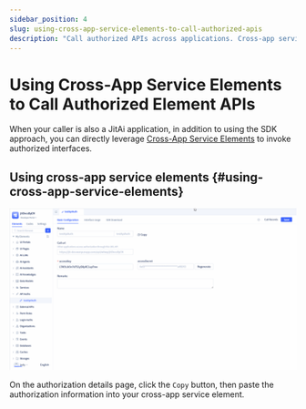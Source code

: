 ```yaml
---
sidebar_position: 4
slug: using-cross-app-service-elements-to-call-authorized-apis
description: "Call authorized APIs across applications. Cross-app service integration with authorization and authentication."
---
```


# Using Cross-App Service Elements to Call Authorized Element APIs

When your caller is also a JitAi application, in addition to using the SDK approach, you can directly leverage [Cross-App Service Elements](../business-logic-development/creating-service-elements#use-cross-app-service-elements-to-call-authorized-apis) to invoke authorized interfaces.

## Using cross-app service elements {#using-cross-app-service-elements}

![Calling Authorized Interfaces](./img/api_2025-09-16_14-58-43.gif)

On the authorization details page, click the `Copy` button, then paste the authorization information into your cross-app service element.


